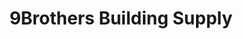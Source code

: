 ---
title: "9Brothers Building Supply"
url: /riverhead/9brothers-building-supply/
shop: flooring
---